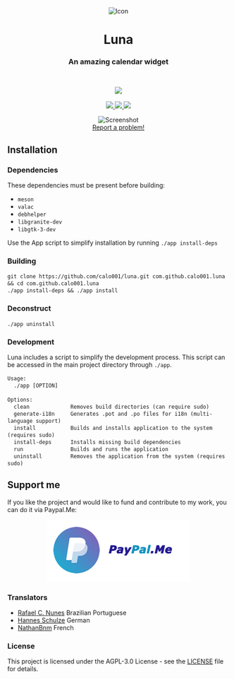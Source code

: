 <div align="center">
  <span align="center"> <img height="70" class="center" src="https://github.com/calo001/luna/blob/master/data/images/com.github.calo001.luna.png" alt="Icon"></span>
  <h1 align="center">Luna</h1>
  <h3 align="center">An amazing calendar widget </h3>
</div>

<br/>

<p align="center">
    <a href="https://appcenter.elementary.io/com.github.calo001.luna">
        <img src="https://appcenter.elementary.io/badge.svg">
    </a>
</p>

<p align="center">
  <a href="https://github.com/calo001/luna">
    <img src="https://img.shields.io/badge/Version-1.1.3-orange.svg">
  </a>
  <a href="https://github.com/calo001/luna/blob/master/LICENSE.md">
    <img src="https://img.shields.io/badge/License-GPL%20v3-blue.svg">
  </a>
  <a href="https://travis-ci.org/calo001/luna">
    <img src="https://travis-ci.org/calo001/luna.svg?branch=master">
  </a>
</p>

<p align="center">
    <img  src="https://github.com/calo001/luna/blob/master/data/images/screenshot_1.png" alt="Screenshot"> <br>
  <a href="https://github.com/calo001/luna/issues/new"> Report a problem! </a>
</p>

## Installation

### Dependencies
These dependencies must be present before building:
 - `meson`
 - `valac`
 - `debhelper`
 - `libgranite-dev`
 - `libgtk-3-dev`


Use the App script to simplify installation by running `./app install-deps`
 
 ### Building

```
git clone https://github.com/calo001/luna.git com.github.calo001.luna && cd com.github.calo001.luna
./app install-deps && ./app install
```

### Deconstruct

```
./app uninstall
```

### Development

Luna includes a script to simplify the development process. This script can be accessed in the main project directory through `./app`.

```
Usage:
  ./app [OPTION]

Options:
  clean             Removes build directories (can require sudo)
  generate-i18n     Generates .pot and .po files for i18n (multi-language support)
  install           Builds and installs application to the system (requires sudo)
  install-deps      Installs missing build dependencies
  run               Builds and runs the application
  uninstall         Removes the application from the system (requires sudo)
```

## Support me

If you like the project and would like to fund and contribute to my work, you can do it via Paypal.Me:

<p align="center">
  <a href="https://www.paypal.me/calo001" target="_blank">
    <img src="resources/paypalme.png" alt="Screenshot">
  </a>
</p>

### Translators

* [Rafael C. Nunes](https://github.com/rafaelcn) Brazilian Portuguese
* [Hannes Schulze](https://github.com/hannesschulze) German 
* [NathanBnm](https://github.com/NathanBnm) French


### License

This project is licensed under the AGPL-3.0 License - see the [LICENSE](LICENSE.md) file for details.
